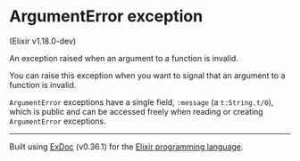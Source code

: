 # ArgumentError exception
(Elixir v1.18.0-dev)

An exception raised when an argument to a function is invalid.

You can raise this exception when you want to signal that an argument to
a function is invalid.

`ArgumentError` exceptions have a single field, `:message` (a `t:String.t/0`),
which is public and can be accessed freely when reading or creating `ArgumentError`
exceptions.




---
Built using [ExDoc](https://github.com/elixir-lang/ex_doc "ExDoc") (v0.36.1) for the [Elixir programming language](href="https://elixir-lang.org" "Elixir").
